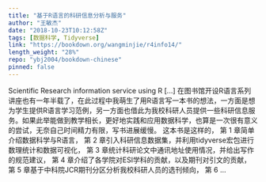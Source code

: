 ```yaml
---
title: "基于R语言的科研信息分析与服务"
author: "王敏杰"
date: "2018-10-23T10:12:58Z"
tags: [数据科学, Tidyverse]
link: "https://bookdown.org/wangminjie/r4info14/"
length_weight: "28%"
repo: "ybj2004/bookdown-chinese"
pinned: false
---
```


Scientific Research information service using R [...] 在图书馆开设R语言系列讲座也有一年半载了，在此过程中我萌生了用R语言写一本书的想法，一方面是想为学生提供R语言学习范例，另一方面也借此为我校科研人员提供一些科研信息服务。如果此举能做到教学相长，更好地实践和应用数据科学，也算是一次很有意义的尝试，无奈自己时间精力有限，写书进展缓慢。 这本书是这样的， 第 1 章简单介绍数据科学与R语言， 第 2 章引入科研信息数据集，并利用tidyverse宏包进行数理统计和数据可视化， 第 3 章统计科研论文中通讯地址使用情况，并给出写作的规范建议， 第 4 章介绍了各学院对ESI学科的贡献，以及期刊对引文的贡献， 第 5 章基于中科院JCR期刊分区分析我校科研人员的选刊倾向， 第 6 ...

